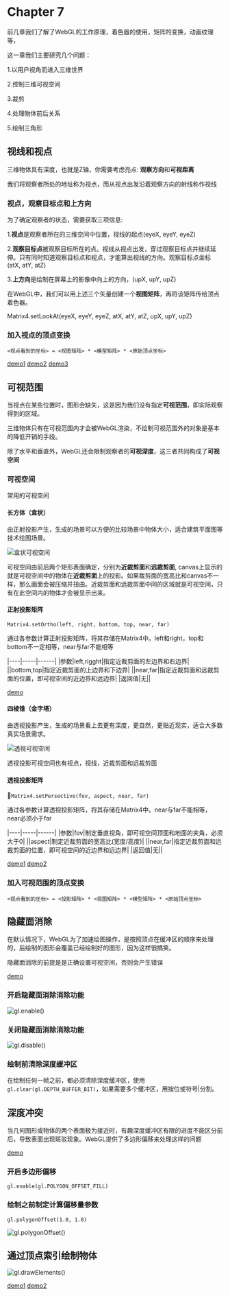 # Chapter 7

前几章我们了解了WebGL的工作原理，着色器的使用，矩阵的变换，动画纹理等，

这一章我们主要研究几个问题：

1.以用户视角而进入三维世界

2.控制三维可视空间

3.裁剪

4.处理物体前后关系

5.绘制三角形

## 视线和视点

三维物体具有深度，也就是Z轴，你需要考虑亮点: **观察方向**和**可视距离**

我们将观察者所处的地址称为视点，而从视点出发沿着观察方向的射线称作视线

### 视点，观察目标点和上方向

为了确定观察者的状态，需要获取三项信息:

1.**视点**是观察者所在的三维空间中位置，视线的起点(eyeX, eyeY, eyeZ)

2.**观察目标点**被观察目标所在的点。视线从视点出发，穿过观察目标点并继续延伸。只有同时知道观察目标点和视点，才能算出视线的方向。观察目标点坐标(atX, atY, atZ)

3.**上方向**是绘制在屏幕上的影像中向上的方向，(upX, upY, upZ)

在WebGL中，我们可以用上述三个矢量创建一个**视图矩阵**，再将该矩阵传给顶点着色器。

Matrix4.setLookAt(eyeX, eyeY, eyeZ, atX, atY, atZ, upX, upY, upZ)

### 加入视点的顶点变换

`<视点看到的坐标> = <视图矩阵> * <模型矩阵> * <原始顶点坐标>`

[demo1](http://127.0.0.1:3000/chapter7/lesson1)
[demo2](http://127.0.0.1:3000/chapter7/lesson2)
[demo3](http://127.0.0.1:3000/chapter7/lesson3)

## 可视范围

当视点在某些位置时，图形会缺失，这是因为我们没有指定**可视范围**，即实际观察得到的区域。

三维物体只有在可视范围内才会被WebGL渲染，不绘制可视范围外的对象是基本的降低开销的手段。

除了水平和垂直外，WebGL还会限制观察者的**可视深度**，这三者共同构成了**可视空间**

### 可视空间

常用的可视空间

#### 长方体（盒状）

由正射投影产生，生成的场景可以方便的比较场景中物体大小，适合建筑平面图等技术绘图场景。

![盒状可视空间](../../pic/box_scene.png)

可视空间由前后两个矩形表面确定，分别为**近裁剪面**和**远裁剪面**, canvas上显示的就是可视空间中的物体在**近裁剪面**上的投影。如果裁剪面的宽高比和canvas不一样，那么画面会被压缩并扭曲。近裁剪面和远裁剪面中间的区域就是可视空间，只有在此空间内的物体才会被显示出来。

#### 正射投影矩阵

`Matrix4.setOrtho(left, right, bottom, top, near, far)`

通过各参数计算正射投影矩阵，将其存储在Matrix4中。left和right，top和bottom不一定相等，near与far不能相等

|----|-----|------|
|参数|left,rigght|指定近裁剪面的左边界和右边界|
||bottom,top|指定近裁剪面的上边界和下边界|
||near,far|指定近裁剪面和远裁剪面的位置，即可视空间的近边界和远边界|
|返回值|无||

[demo](http://127.0.0.1:3000/chapter7/lesson4)

#### 四棱锥（金字塔）

由透视投影产生，生成的场景看上去更有深度，更自然，更贴近现实，适合大多数真实场景需求。

![透视可视空间](../../pic/perspective_scene.png)

透视投影可视空间也有视点，视线，近裁剪面和远裁剪面

#### 透视投影矩阵

`Matrix4.setPersective(fov, aspect, near, far)`

通过各参数计算透视投影矩阵，将其存储在Matrix4中。near与far不能相等，near必须小于far

|----|-----|------|
|参数|fov|制定垂直视角，即可视空间顶面和地面的夹角，必须大于0|
||aspect|制定近裁剪面的宽高比(宽度/高度)|
||near,far|指定近裁剪面和远裁剪面的位置，即可视空间的近边界和远边界|
|返回值|无||

[demo1](http://127.0.0.1:3000/chapter7/lesson5)
[demo2](http://127.0.0.1:3000/chapter7/lesson6)

### 加入可视范围的顶点变换

`<视点看到的坐标> = <投影矩阵> * <视图矩阵> * <模型矩阵> * <原始顶点坐标>`

## 隐藏面消除

在默认情况下，WebGL为了加速绘图操作，是按照顶点在缓冲区的顺序来处理的，后绘制的图形会覆盖已经绘制好的图形，因为这样很搞笑。

隐藏面消除的前提是是正确设置可视空间，否则会产生错误

[demo](http://127.0.0.1:3000/chapter7/lesson7)

### 开启隐藏面消除消除功能

![gl.enable()](../../pic/enable.png)

### 关闭隐藏面消除消除功能

![gl.disable()](../../pic/disable.png)

### 绘制前清除深度缓冲区

在绘制任何一帧之前，都必须清除深度缓冲区，使用`gl.clear(gl.DEPTH_BUFFER_BIT)`，如果需要多个缓冲区，用按位或符号|分割。

## 深度冲突

当几何图形或物体的两个表面极为接近时，有趣深度缓冲区有限的进度不能区分前后，导致表面出现斑驳现象。WebGL提供了多边形偏移来处理这样的问题

[demo](http://127.0.0.1:3000/chapter7/lesson8)

### 开启多边形偏移

`gl.enable(gl.POLYGON_OFFSET_FILL)`

### 绘制之前制定计算偏移量参数

`gl.polygonOffset(1.0, 1.0)`

![gl.polygonOffset()](../../pic/polygonOffset.png)

## 通过顶点索引绘制物体

![gl.drawElements()](../../pic/drawElements.png)

[demo1](http://127.0.0.1:3000/chapter7/lesson9)
[demo2](http://127.0.0.1:3000/chapter7/lesson10)

